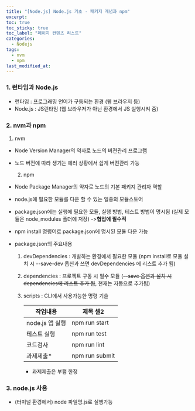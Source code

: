 ```yaml
---
title: "[Node.js] Node.js 기초 - 패키지 개념과 npm"
excerpt: 
toc: true
toc_sticky: true
toc_label: "페이지 컨텐츠 리스트"
categories:
  - Nodejs
tags:
  - nvm
  - npm
last_modified_at:
---
```


### **1. 런타임과 Node.js**
- 런타임 : 프로그래밍 언어가 구동되는 환경 (웹 브라우저 등)
- Node.js : JS런타임 (웹 브라우저가 아닌 환경에서 JS 실행시켜 줌)

### **2. nvm과 npm**
  1. nvm  
- Node Version Manager의 약자로 노드의 버젼관리 프로그램
- 노드 버전에 따라 생기는 에러 상황에서 쉽게 버젼관리 가능

  2. npm  
- Node Package Manager의 약자로 노드의 기본 패키지 관리자 역할
- node.js에 필요한 모듈를 다운 할 수 있는 일종의 모듈스토어
- package.json에는 실행에 필요한 모듈, 실행 방법, 테스트 방법이 명시됨 (실제 모듈은 node_modules 폴더에 저장) ->**협업에 필수적**
- npm install 명령어로 package.json에 명시된 모듈 다운 가능

- package.json의 주요내용
  1) devDependencies : 개발하는 환경에서 필요한 모듈
   (npm install로 모듈 설치 시  --save-dev 옵션과 쓰면 devDependencies 에 리스트 추가 됨)
  2) dependencies : 프로젝트 구동 시 필수 모듈
    (~~--save 옵션과 설치 시 dependencies에 리스트 추가 됨~~, 현재는 자동으로 추가됨)
  3) scripts : CLI에서 사용가능한 명령 기술  
     
      |작업내용|제목 셀2|
      |---|---|
      |node.js 앱 실행|npm run start|
      |테스트 실행|npm run test|
      |코드검사|npm run lint|
      |과제제출*|npm run submit|
      * 과제제출은 부캠 한정

### **3. node.js 사용**
- (터미널 환경에서) node 파일명.js로 실행가능